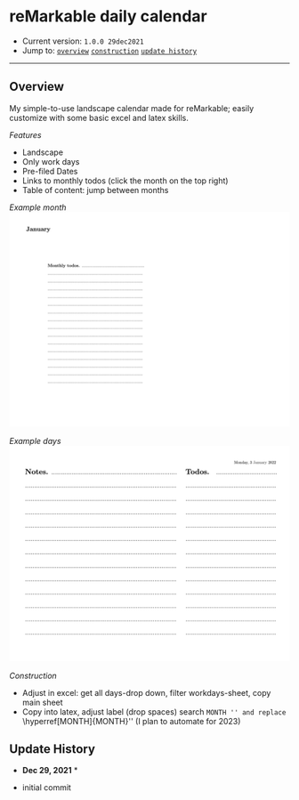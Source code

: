 # reMarkable daily calendar

- Current version: `1.0.0 29dec2021`
- Jump to: [`overview`](#overview) [`construction`](#construction) [`update history`](#updatehistory) 

-----------

## Overview 

My simple-to-use landscape calendar made for reMarkable; easily customize with some basic excel and latex skills. 

*Features* 
- Landscape 
- Only work days 
- Pre-filed Dates 
- Links to monthly todos (click the month on the top right)
- Table of content: jump between months

*Example month* 
![Month_example](Month_example.png)

*Example days* 
![Day_example](Day_example.png)

*Construction*
- Adjust in excel: get all days-drop down, filter workdays-sheet, copy main sheet
- Copy into latex, adjust label (drop spaces) search `` MONTH '' and replace  ``\hyperref[MONTH]{MONTH}'' (I plan to automate for 2023)

## Update History
* **Dec 29, 2021** *
- initial commit
  

